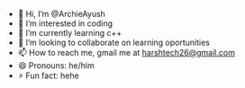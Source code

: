 - 👋 Hi, I’m @ArchieAyush
- 👀 I’m interested in coding
- 🌱 I’m currently learning c++
- 💞️ I’m looking to collaborate on learning oportunities
- 📫 How to reach me, gmail me at harshtech26@gmail.com
- 😄 Pronouns: he/him
- ⚡ Fun fact: hehe

<!---
ArchieAyush/ArchieAyush is a ✨ special ✨ repository because its `README.md` (this file) appears on your GitHub profile.
You can click the Preview link to take a look at your changes.
--->
